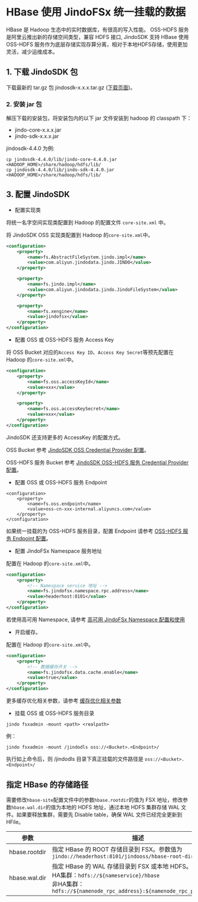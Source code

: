 # HBase 使用 JindoFSx 统一挂载的数据
HBase 是 Hadoop 生态中的实时数据库，有很高的写入性能。 OSS-HDFS 服务是阿里云推出新的存储空间类型，兼容 HDFS 接口, JindoSDK 支持 HBase 使用 OSS-HDFS 服务作为底层存储实现存算分离，相对于本地HDFS存储，使用更加灵活，减少运维成本。

## 1. 下载 JindoSDK 包
下载最新的 tar.gz 包 jindosdk-x.x.x.tar.gz ([下载页面](/docs/user/4.x/jindodata_download.md))。

### 2. 安装 jar 包

解压下载的安装包，将安装包内的以下 jar 文件安装到 hadoop 的 classpath 下：
* jindo-core-x.x.x.jar
* jindo-sdk-x.x.x.jar

jindosdk-4.4.0 为例:
```
cp jindosdk-4.4.0/lib/jindo-core-4.4.0.jar <HADOOP_HOME>/share/hadoop/hdfs/lib/
cp jindosdk-4.4.0/lib/jindo-sdk-4.4.0.jar <HADOOP_HOME>/share/hadoop/hdfs/lib/
```

## 3. 配置 JindoSDK

* 配置实现类

将统一名字空间实现类配置到 Hadoop 的配置文件 `core-site.xml` 中。

将 JindoSDK OSS 实现类配置到 Hadoop 的`core-site.xml`中。

```xml
<configuration>
    <property>
        <name>fs.AbstractFileSystem.jindo.impl</name>
        <value>com.aliyun.jindodata.jindo.JINDO</value>
    </property>

    <property>
        <name>fs.jindo.impl</name>
        <value>com.aliyun.jindodata.jindo.JindoFileSystem</value>
    </property>

    <property>
        <name>fs.xengine</name>
        <value>jindofsx</value>
    </property>
</configuration>
```

* 配置 OSS 或 OSS-HDFS 服务 Access Key

将 OSS Bucket 对应的`Access Key ID`、`Access Key Secret`等预先配置在 Hadoop 的`core-site.xml`中。
```xml
<configuration>
    <property>
        <name>fs.oss.accessKeyId</name>
        <value>xxx</value>
    </property>

    <property>
        <name>fs.oss.accessKeySecret</name>
        <value>xxx</value>
    </property>
</configuration>
```
JindoSDK 还支持更多的 AccessKey 的配置方式。

OSS Bucket 参考 [JindoSDK OSS Credential Provider 配置](/docs/user/4.x/4.3.0/oss/security/jindosdk_credential_provider_oss.md)。

OSS-HDFS 服务 Bucket 参考 [JindoSDK OSS-HDFS 服务 Credential Provider 配置](/docs/user/4.x/4.3.0/jindofs/security/jindosdk_credential_provider_dls.md)。

* 配置 OSS 或 OSS-HDFS 服务 Endpoint
```
<configuration>
    <property>
        <name>fs.oss.endpoint</name>
        <value>oss-cn-xxx-internal.aliyuncs.com</value>
    </property>
</configuration>
```
如果统一挂载的为 OSS-HDFS 服务目录，配置 Endpoint 请参考 [OSS-HDFS 服务 Endpoint 配置](/docs/user/4.x/4.3.0/jindofs/configuration/jindosdk_endpoint_configuration.md)。

* 配置 JindoFSx Namespace 服务地址

配置在 Hadoop 的`core-site.xml`中。
```xml
<configuration>
    <property>
        <!-- Namespace service 地址 -->
        <name>fs.jindofsx.namespace.rpc.address</name>
        <value>headerhost:8101</value>
    </property>
</configuration>
```
若使用高可用 Namespace, 请参考 [高可用 JindoFSx Namespace 配置和使用](/docs/user/4.x/4.3.0/jindofsx/deploy/deploy_raft_ns.md)

* 开启缓存。

配置在 Hadoop 的`core-site.xml`中。
```xml
<configuration>
    <property>
        <!-- 数据缓存开关 -->
        <name>fs.jindofsx.data.cache.enable</name>
        <value>true</value>
    </property>
</configuration>
```
更多缓存优化相关参数，请参考 [缓存优化相关参数](../configuration/jindosdk_configuration_list.md)

* 挂载 OSS 或 OSS-HDFS 服务目录

```
jindo fsxadmin -mount <path> <realpath>
```

例：
```
jindo fsxadmin -mount /jindodls oss://<Bucket>.<Endpoint>/
```

执行如上命令后，则 /jindodls 目录下真正挂载的文件路径是 `oss://<Bucket>.<Endpoint>/`

## 指定 HBase 的存储路径
需要修改`hbase-site`配置文件中的参数`hbase.rootdir`的值为 FSX 地址，修改参数`hbase.wal.dir`的值为本地的 HDFS 地址，通过本地 HDFS 集群存储 WAL 文件。如果要释放集群，需要先 Disable table，确保 WAL 文件已经完全更新到 HFile。

| 参数 | 描述 |
| --- | --- |
| hbase.rootdir | 指定 HBase 的 ROOT 存储目录到 FSX。参数值为`jindo://headerhost:8101/jindooss/hbase-root-dir`|
| hbase.wal.dir | 指定 HBase 的 WAL 存储目录到 FSX 或本地 HDFS。参数值为：</br>  HA集群：`hdfs://${nameservice}/hbase`</br>  非HA集群：`hdfs://${namenode_rpc_address}:${namenode_rpc_port}/hbase`</br>  |
